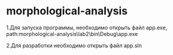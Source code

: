 # morphological-analysis
 1.Для запуска программы, необходимо открыть файл app.exe, path:morphological-analysis\lab2\bin\Debug\app.exe
 
 2.Для разработки необходимо открыть файл app.sln
